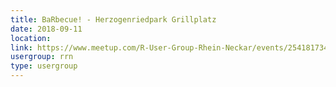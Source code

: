 ```yaml
---
title: BaRbecue! - Herzogenriedpark Grillplatz
date: 2018-09-11
location: 
link: https://www.meetup.com/R-User-Group-Rhein-Neckar/events/254181734/
usergroup: rrn
type: usergroup
---
```

